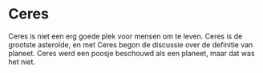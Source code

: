 # Ceres

Ceres is niet een erg goede plek voor mensen om te leven. Ceres is de grootste
asteroïde, en met Ceres begon de discussie over de definitie van planeet. Ceres
werd een poosje beschouwd als een planeet, maar dat was het niet.
